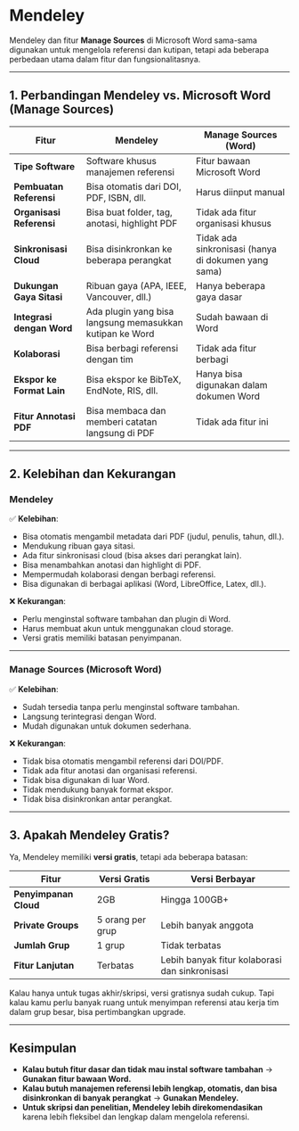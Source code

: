 # Mendeley

Mendeley dan fitur **Manage Sources** di Microsoft Word sama-sama digunakan untuk mengelola referensi dan kutipan, tetapi ada beberapa perbedaan utama dalam fitur dan fungsionalitasnya.

---

## **1. Perbandingan Mendeley vs. Microsoft Word (Manage Sources)**

|Fitur|**Mendeley**|**Manage Sources (Word)**|
|---|---|---|
|**Tipe Software**|Software khusus manajemen referensi|Fitur bawaan Microsoft Word|
|**Pembuatan Referensi**|Bisa otomatis dari DOI, PDF, ISBN, dll.|Harus diinput manual|
|**Organisasi Referensi**|Bisa buat folder, tag, anotasi, highlight PDF|Tidak ada fitur organisasi khusus|
|**Sinkronisasi Cloud**|Bisa disinkronkan ke beberapa perangkat|Tidak ada sinkronisasi (hanya di dokumen yang sama)|
|**Dukungan Gaya Sitasi**|Ribuan gaya (APA, IEEE, Vancouver, dll.)|Hanya beberapa gaya dasar|
|**Integrasi dengan Word**|Ada plugin yang bisa langsung memasukkan kutipan ke Word|Sudah bawaan di Word|
|**Kolaborasi**|Bisa berbagi referensi dengan tim|Tidak ada fitur berbagi|
|**Ekspor ke Format Lain**|Bisa ekspor ke BibTeX, EndNote, RIS, dll.|Hanya bisa digunakan dalam dokumen Word|
|**Fitur Annotasi PDF**|Bisa membaca dan memberi catatan langsung di PDF|Tidak ada fitur ini|

---

## **2. Kelebihan dan Kekurangan**

### **Mendeley**

✅ **Kelebihan**:

- Bisa otomatis mengambil metadata dari PDF (judul, penulis, tahun, dll.).
- Mendukung ribuan gaya sitasi.
- Ada fitur sinkronisasi cloud (bisa akses dari perangkat lain).
- Bisa menambahkan anotasi dan highlight di PDF.
- Mempermudah kolaborasi dengan berbagi referensi.
- Bisa digunakan di berbagai aplikasi (Word, LibreOffice, Latex, dll.).

❌ **Kekurangan**:

- Perlu menginstal software tambahan dan plugin di Word.
- Harus membuat akun untuk menggunakan cloud storage.
- Versi gratis memiliki batasan penyimpanan.

---

### **Manage Sources (Microsoft Word)**

✅ **Kelebihan**:

- Sudah tersedia tanpa perlu menginstal software tambahan.
- Langsung terintegrasi dengan Word.
- Mudah digunakan untuk dokumen sederhana.

❌ **Kekurangan**:

- Tidak bisa otomatis mengambil referensi dari DOI/PDF.
- Tidak ada fitur anotasi dan organisasi referensi.
- Tidak bisa digunakan di luar Word.
- Tidak mendukung banyak format ekspor.
- Tidak bisa disinkronkan antar perangkat.

---

## **3. Apakah Mendeley Gratis?**

Ya, Mendeley memiliki **versi gratis**, tetapi ada beberapa batasan:

|Fitur|**Versi Gratis**|**Versi Berbayar**|
|---|---|---|
|**Penyimpanan Cloud**|2GB|Hingga 100GB+|
|**Private Groups**|5 orang per grup|Lebih banyak anggota|
|**Jumlah Grup**|1 grup|Tidak terbatas|
|**Fitur Lanjutan**|Terbatas|Lebih banyak fitur kolaborasi dan sinkronisasi|

Kalau hanya untuk tugas akhir/skripsi, versi gratisnya sudah cukup. Tapi kalau kamu perlu banyak ruang untuk menyimpan referensi atau kerja tim dalam grup besar, bisa pertimbangkan upgrade.

---

## **Kesimpulan**

- **Kalau butuh fitur dasar dan tidak mau instal software tambahan** → **Gunakan fitur bawaan Word.**
- **Kalau butuh manajemen referensi lebih lengkap, otomatis, dan bisa disinkronkan di banyak perangkat** → **Gunakan Mendeley.**
- **Untuk skripsi dan penelitian, Mendeley lebih direkomendasikan** karena lebih fleksibel dan lengkap dalam mengelola referensi.
